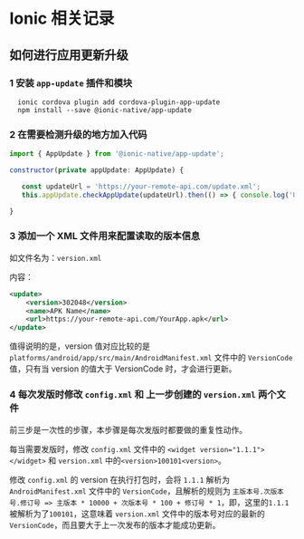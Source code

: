# Ionic 相关记录

## 如何进行应用更新升级

### 1 安装 `app-update` 插件和模块

```shell
  ionic cordova plugin add cordova-plugin-app-update
  npm install --save @ionic-native/app-update
```

### 2 在需要检测升级的地方加入代码

```js
import { AppUpdate } from '@ionic-native/app-update';

constructor(private appUpdate: AppUpdate) {

   const updateUrl = 'https://your-remote-api.com/update.xml';
   this.appUpdate.checkAppUpdate(updateUrl).then(() => { console.log('Update available') });

}
```

### 3 添加一个 XML 文件用来配置读取的版本信息

如文件名为：`version.xml`

内容：

```xml
<update>
    <version>302048</version>
    <name>APK Name</name>
    <url>https://your-remote-api.com/YourApp.apk</url>
</update>
```

值得说明的是，version 值对应比较的是 `platforms/android/app/src/main/AndroidManifest.xml` 文件中的 `VersionCode` 值，只有当 version 的值大于 VersionCode 时，才会进行更新。

### 4 每次发版时修改 `config.xml` 和 上一步创建的 `version.xml` 两个文件

前三步是一次性的步骤，本步骤是每次发版时都要做的重复性动作。

每当需要发版时，修改 `config.xml` 文件中的 `<widget version="1.1.1"></widget>` 和 `version.xml` 中的`<version>100101<version>`。

修改 `config.xml` 的 version 在执行打包时，会将 `1.1.1` 解析为 `AndroidManifest.xml` 文件中的 `VersionCode`，且解析的规则为 `主版本号.次版本号.修订号 => 主版本 * 10000 + 次版本号 * 100 + 修订号 * 1`，即，这里的`1.1.1`被解析为了`100101`，这意味着 `version.xml` 文件中的版本号对应的最新的 `VersionCode`，而且要大于上一次发布的版本才能成功更新。
